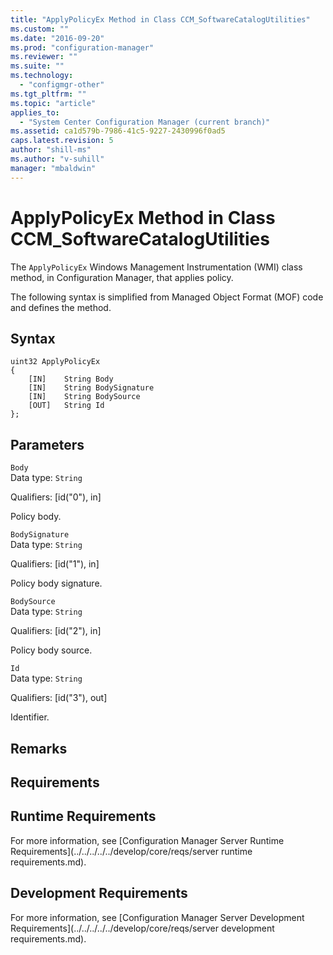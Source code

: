 ```yaml
---
title: "ApplyPolicyEx Method in Class CCM_SoftwareCatalogUtilities"
ms.custom: ""
ms.date: "2016-09-20"
ms.prod: "configuration-manager"
ms.reviewer: ""
ms.suite: ""
ms.technology: 
  - "configmgr-other"
ms.tgt_pltfrm: ""
ms.topic: "article"
applies_to: 
  - "System Center Configuration Manager (current branch)"
ms.assetid: ca1d579b-7986-41c5-9227-2430996f0ad5
caps.latest.revision: 5
author: "shill-ms"
ms.author: "v-suhill"
manager: "mbaldwin"
---
```

# ApplyPolicyEx Method in Class CCM_SoftwareCatalogUtilities
The `ApplyPolicyEx` Windows Management Instrumentation (WMI) class method, in Configuration Manager, that applies policy.   
  
 The following syntax is simplified from Managed Object Format (MOF) code and defines the method.  
  
## Syntax  
  
```  
uint32 ApplyPolicyEx   
{  
    [IN]    String Body  
    [IN]    String BodySignature  
    [IN]    String BodySource  
    [OUT]   String Id  
};  
```  
  
## Parameters  
 `Body`  
 Data type: `String`  
  
 Qualifiers: [id("0"), in]  
  
 Policy body.    
  
 `BodySignature`  
 Data type: `String`  
  
 Qualifiers: [id("1"), in]  
  
 Policy body signature.    
  
 `BodySource`  
 Data type: `String`  
  
 Qualifiers: [id("2"), in]  
  
 Policy body source.    
  
 `Id`  
 Data type: `String`  
  
 Qualifiers: [id("3"), out]  
  
 Identifier.    
  
## Remarks  
  
## Requirements  
  
## Runtime Requirements  
 For more information, see [Configuration Manager Server Runtime Requirements](../../../../../develop/core/reqs/server runtime requirements.md).  
  
## Development Requirements  
 For more information, see [Configuration Manager Server Development Requirements](../../../../../develop/core/reqs/server development requirements.md).